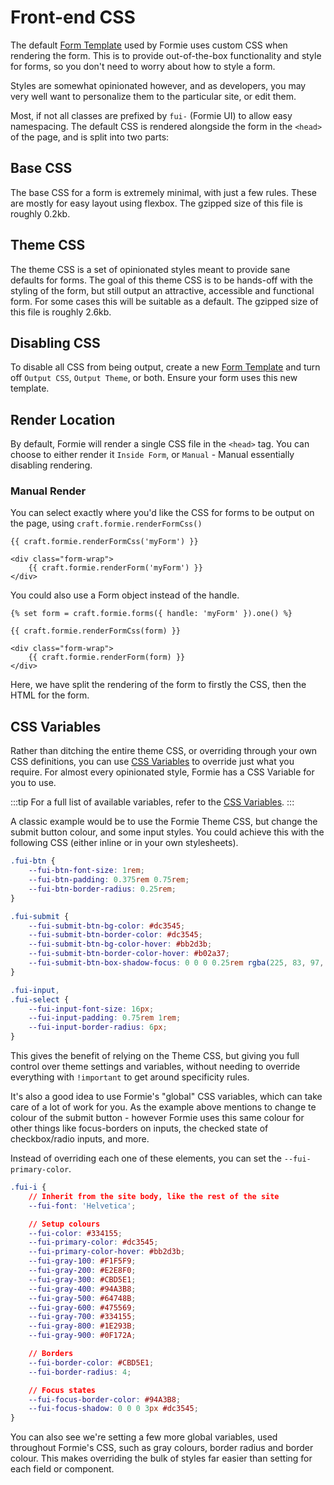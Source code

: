 # Front-end CSS

The default [Form Template](docs:template-guides/form-templates) used by Formie uses custom CSS when rendering the form. This is to provide out-of-the-box functionality and style for forms, so you don't need to worry about how to style a form. 

Styles are somewhat opinionated however, and as developers, you may very well want to personalize them to the particular site, or edit them.

Most, if not all classes are prefixed by `fui-` (Formie UI) to allow easy namespacing. The default CSS is rendered alongside the form in the `<head>` of the page, and is split into two parts:

## Base CSS
The base CSS for a form is extremely minimal, with just a few rules. These are mostly for easy layout using flexbox. The gzipped size of this file is roughly 0.2kb.

## Theme CSS 
The theme CSS is a set of opinionated styles meant to provide sane defaults for forms. The goal of this theme CSS is to be hands-off with the styling of the form, but still output an attractive, accessible and functional form. For some cases this will be suitable as a default. The gzipped size of this file is roughly 2.6kb.

## Disabling CSS
To disable all CSS from being output, create a new [Form Template](docs:template-guides/form-templates) and turn off `Output CSS`, `Output Theme`, or both. Ensure your form uses this new template.

## Render Location
By default, Formie will render a single CSS file in the `<head>` tag. You can choose to either render it `Inside Form`, or `Manual` - Manual essentially disabling rendering.

### Manual Render
You can select exactly where you'd like the CSS for forms to be output on the page, using `craft.formie.renderFormCss()`

```twig
{{ craft.formie.renderFormCss('myForm') }}

<div class="form-wrap">
    {{ craft.formie.renderForm('myForm') }}
</div>
```

You could also use a Form object instead of the handle.

```twig
{% set form = craft.formie.forms({ handle: 'myForm' }).one() %}

{{ craft.formie.renderFormCss(form) }}

<div class="form-wrap">
    {{ craft.formie.renderForm(form) }}
</div>
```

Here, we have split the rendering of the form to firstly the CSS, then the HTML for the form.

## CSS Variables
Rather than ditching the entire theme CSS, or overriding through your own CSS definitions, you can use [CSS Variables](https://developer.mozilla.org/en-US/docs/Web/CSS/Using_CSS_custom_properties) to override just what you require. For almost every opinionated style, Formie has a CSS Variable for you to use.

:::tip
For a full list of available variables, refer to the [CSS Variables](https://github.com/verbb/formie/blob/craft-3/src/web/assets/frontend/src/scss/_variables.scss).
:::

A classic example would be to use the Formie Theme CSS, but change the submit button colour, and some input styles. You could achieve this with the following CSS (either inline or in your own stylesheets).

```css
.fui-btn {
    --fui-btn-font-size: 1rem;
    --fui-btn-padding: 0.375rem 0.75rem;
    --fui-btn-border-radius: 0.25rem;
}

.fui-submit {
    --fui-submit-btn-bg-color: #dc3545;
    --fui-submit-btn-border-color: #dc3545;
    --fui-submit-btn-bg-color-hover: #bb2d3b;
    --fui-submit-btn-border-color-hover: #b02a37;
    --fui-submit-btn-box-shadow-focus: 0 0 0 0.25rem rgba(225, 83, 97, 0.5);
}

.fui-input,
.fui-select {
    --fui-input-font-size: 16px;
    --fui-input-padding: 0.75rem 1rem;
    --fui-input-border-radius: 6px;
}
```

This gives the benefit of relying on the Theme CSS, but giving you full control over theme settings and variables, without needing to override everything with `!important` to get around specificity rules.

It's also a good idea to use Formie's "global" CSS variables, which can take care of a lot of work for you. As the example above mentions to change te colour of the submit button - however Formie uses this same colour for other things like focus-borders on inputs, the checked state of checkbox/radio inputs, and more.

Instead of overriding each one of these elements, you can set the `--fui-primary-color`.

```css
.fui-i {
    // Inherit from the site body, like the rest of the site
    --fui-font: 'Helvetica';

    // Setup colours
    --fui-color: #334155;
    --fui-primary-color: #dc3545;
    --fui-primary-color-hover: #bb2d3b;
    --fui-gray-100: #F1F5F9;
    --fui-gray-200: #E2E8F0;
    --fui-gray-300: #CBD5E1;
    --fui-gray-400: #94A3B8;
    --fui-gray-500: #64748B;
    --fui-gray-600: #475569;
    --fui-gray-700: #334155;
    --fui-gray-800: #1E293B;
    --fui-gray-900: #0F172A;

    // Borders
    --fui-border-color: #CBD5E1;
    --fui-border-radius: 4;

    // Focus states
    --fui-focus-border-color: #94A3B8;
    --fui-focus-shadow: 0 0 0 3px #dc3545;
}
```

You can also see we're setting a few more global variables, used throughout Formie's CSS, such as gray colours, border radius and border colour. This makes overriding the bulk of styles far easier than setting for each field or component.
